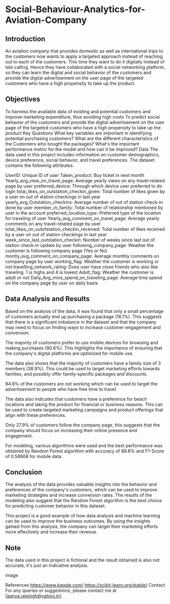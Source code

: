 # Social-Behaviour-Analytics-for-Aviation-Company

## Introduction
An aviation company that provides domestic as well as international trips to the customers now wants to apply a targeted approach instead of reaching out to each of the customers. This time they want to do it digitally instead of tele calling. Hence they have collaborated with a social networking platform, so they can learn the digital and social behavior of the customers and provide the digital advertisement on the user page of the targeted customers who have a high propensity to take up the product.

## Objectives
To harness the available data of existing and potential customers and improve marketing expenditure, thus avoiding high costs
To predict social behavior of the customers and provide the digital advertisement on the user page of the targeted customers who have a high propensity to take up the product
Key Questions
What key variables are important in identifying potential purchasing customers?
What are the different characteristics of the Customers who bought the packages?
What's the important performance metric for the model and how can it be improved?
Data
The data used in this project includes information on customer demographics, device preference, social behavior, and travel preferences. The dataset contains the following attributes:

UserID: Unique ID of user
Taken_product: Buy ticket in next month
Yearly_avg_view_on_travel_page: Average yearly views on any travel-related page by user
preferred_device: Through which device user preferred to do login
total_likes_on_outstation_checkin_given: Total number of likes given by a user on out of station checkings in last year
yearly_avg_Outstation_checkins: Average number of out of station check-in done by user
member_in_family: Total number of relationship mentioned by user in the account
preferred_location_type: Preferred type of the location for traveling of user
Yearly_avg_comment_on_travel_page: Average yearly comments on any travel-related page by user
total_likes_on_outofstation_checkin_received: Total number of likes received by a user on out of station checkings in last year
week_since_last_outstation_checkin: Number of weeks since last out of station check-in update by user
following_company_page: Weather the customer is following company page (Yes or No)
montly_avg_comment_on_company_page: Average monthly comments on company page by user
working_flag: Weather the customer is working or not
travelling_network_rating: Does user have close friends who also like traveling. 1 is highs and 4 is lowest
Adult_flag: Weather the customer is adult or not
Daily_Avg_mins_spend_on_traveling_page: Average time spend on the company page by user on daily basis


## Data Analysis and Results
Based on the analysis of the data, it was found that only a small percentage of customers actually end up purchasing a package (16.1%). This suggests that there is a significant imbalance in the dataset and that the company may need to focus on finding ways to increase customer engagement and conversion.

The majority of customers prefer to use mobile devices for browsing and making purchases (90.6%). This highlights the importance of ensuring that the company's digital platforms are optimized for mobile use.

The data also shows that the majority of customers have a family size of 3 members (38.9%). This could be used to target marketing efforts towards families, and possibly offer family-specific packages and discounts.

84.6% of the customers are not working which can be used to target the advertisement to people who have free time to travel.

The data also indicates that customers have a preference for beach locations and taking the product for financial or
business reasons. This can be used to create targeted marketing campaigns and product offerings that align with these preferences.

Only 27.9% of customers follow the company page, this suggests that the company should focus on increasing their online presence and engagement.

For modeling, various algorithms were used and the best performance was obtained by Random Forest algorithm with accuracy of 89.8% and F1-Score of 0.58868 for mobile data.

## Conclusion
The analysis of the data provides valuable insights into the behavior and preferences of the company's customers, which can be used to improve marketing strategies and increase conversion rates. The results of the modeling also suggest that the Random Forest algorithm is the best choice for predicting customer behavior in this dataset.

This project is a good example of how data analysis and machine learning can be used to improve the business outcomes. By using the insights gained from this analysis, the company can target their marketing efforts more effectively and increase their revenue.

## Note
The data used in this project is fictional and the result obtained is also not accurate, it's just an indicative analysis.

image

References
https://www.kaggle.com/
https://scikit-learn.org/stable/
Contact
For any queries or suggestions, please contact me at [aanya.rajsingh@yahoo.in].



